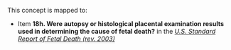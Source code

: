 This concept is mapped to:
* Item **18h. Were autopsy or histological placental examination results used in determining the cause of fetal death?** in the *[U.S. Standard Report of Fetal Death (rev. 2003)](https://www.cdc.gov/nchs/data/dvs/FDEATH11-03finalACC.pdf)*